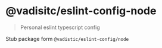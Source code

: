 # @vadisitc/eslint-config-node

> Personal eslint typescript config

Stub package form `@vadistic/eslint-config/node`
